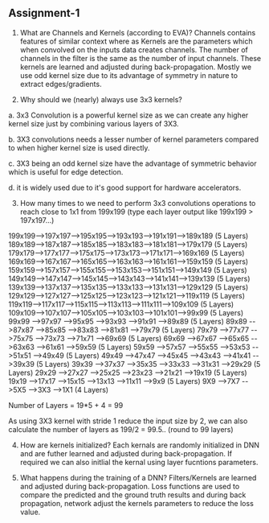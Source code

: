 
Assignment-1
------------

1. What are Channels and Kernels (according to EVA)?
Channels contains features of similar context where as Kernels are the parameters which when convolved on the inputs data creates channels. 
The number of channels in the filter is the same as the number of input channels. These kernels are learned and adjusted during back-propagation. 
Mostly we use odd kernel size due to its advantage of symmetry in nature to extract edges/gradients.


2. Why should we (nearly) always use 3x3 kernels?

a. 3x3 Convolution is a powerful kernel size as we can create any higher kernel size just by combining various layers of 3X3.

b. 3X3 convolutions needs a lesser number of kernel parameters compared to when higher kernel size is used directly.

c. 3X3 being an odd kernel size have the advantage of symmetric behavior which is useful for edge detection. 

d. it is widely used due to it's good support for hardware accelerators.


3. How many times to we need to perform 3x3 convolutions operations to reach close to 1x1 from 199x199 (type each layer output like 199x199 > 197x197...)

199x199-->197x197-->195x195-->193x193-->191x191-->189x189 (5 Layers)
189x189-->187x187-->185x185-->183x183-->181x181-->179x179 (5 Layers)
179x179-->177x177-->175x175-->173x173-->171x171-->169x169 (5 Layers)
169x169-->167x167-->165x165-->163x163-->161x161-->159x159 (5 Layers)
159x159-->157x157-->155x155-->153x153-->151x151-->149x149 (5 Layers)
149x149-->147x147-->145x145-->143x143-->141x141-->139x139 (5 Layers)
139x139-->137x137-->135x135-->133x133-->131x131-->129x129 (5 Layers)
129x129-->127x127-->125x125-->123x123-->121x121-->119x119 (5 Layers)
119x119-->117x117-->115x115-->113x113-->111x111-->109x109 (5 Layers)
109x109-->107x107-->105x105-->103x103-->101x101-->99x99   (5 Layers)
99x99  -->97x97  -->95x95  -->93x93  -->91x91  -->89x89   (5 Layers)
89x89  -->87x87  -->85x85  -->83x83  -->81x81  -->79x79   (5 Layers)
79x79  -->77x77  -->75x75  -->73x73  -->71x71  -->69x69   (5 Layers)
69x69  -->67x67  -->65x65  -->63x63  -->61x61  -->59x59   (5 Layers)
59x59  -->57x57  -->55x55  -->53x53  -->51x51  -->49x49   (5 Layers)
49x49  -->47x47  -->45x45  -->43x43  -->41x41  -->39x39   (5 Layers)
39x39  -->37x37  -->35x35  -->33x33  -->31x31  -->29x29   (5 Layers)
29x29  -->27x27  -->25x25  -->23x23  -->21x21  -->19x19   (5 Layers)
19x19  -->17x17  -->15x15  -->13x13  -->11x11  -->9x9     (5 Layers)
9X9    -->7X7     -->5X5   -->3X3    -->1X1               (4 Layers)

Number of Layers  = 19*5 + 4 = 99

As using 3X3 kernel with stride 1 reduce the input size by 2, we can also calculate the number of layers as 199/2 = 99.5.. (round to 99 layers)


4. How are kernels initialized? 
Each kernals are randomly initialized in DNN and are futher learned and adjusted during back-propagation.
If required we can also initlial the kernal using layer fucntions parameters. 


5. What happens during the training of a DNN?
Filters/Kernels are learned and adjusted during back-propagation. 
Loss functions are used to compare the predicted and the ground truth results and during back propagation, network adjust the kernels parameters to reduce the loss value. 

